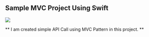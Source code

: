 ## Sample MVC Project Using Swift

 ![](https://img.shields.io/badge/Swift-5.2-green)


** I am created simple API Call using MVC Pattern in this project. **
